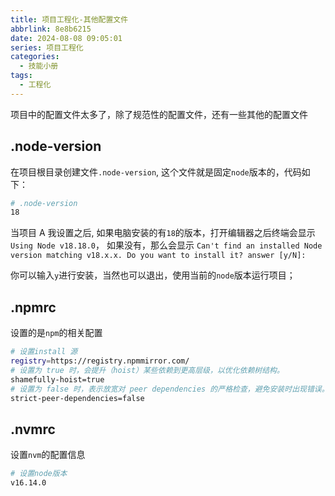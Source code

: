 ```yaml
---
title: 项目工程化-其他配置文件
abbrlink: 8e8b6215
date: 2024-08-08 09:05:01
series: 项目工程化
categories:
  - 技能小册
tags:
  - 工程化
---
```



项目中的配置文件太多了，除了规范性的配置文件，还有一些其他的配置文件


## .node-version

在项目根目录创建文件`.node-version`, 这个文件就是固定`node`版本的，代码如下：

```bash
# .node-version
18
```

当项目 A 我设置之后, 如果电脑安装的有`18`的版本，打开编辑器之后终端会显示`Using Node v18.18.0`， 如果没有，那么会显示
`Can't find an installed Node version matching v18.x.x.
Do you want to install it? answer [y/N]: `

你可以输入`y`进行安装，当然也可以退出，使用当前的`node`版本运行项目；

## .npmrc

设置的是`npm`的相关配置

```bash
# 设置install 源
registry=https://registry.npmmirror.com/
# 设置为 true 时，会提升（hoist）某些依赖到更高层级，以优化依赖树结构。
shamefully-hoist=true
# 设置为 false 时，表示放宽对 peer dependencies 的严格检查，避免安装时出现错误。
strict-peer-dependencies=false
```

## .nvmrc

设置`nvm`的配置信息

```bash
# 设置node版本
v16.14.0
```
